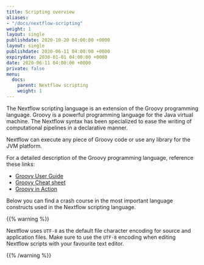 ```yaml
---
title: Scripting overview
aliases:
- "/docs/nextflow-scripting"
weight: 1
layout: single
publishdate: 2020-10-20 04:00:00 +0000
layout: single
publishdate: 2020-06-11 04:00:00 +0000
expirydate: 2030-01-01 04:00:00 +0000
date: 2020-06-11 04:00:00 +0000
private: false
menu:
  docs:
    parent: Nextflow scripting
    weight: 1
---
```



The Nextflow scripting language is an extension of the Groovy programming language. Groovy is a powerful programming language for the Java virtual machine. The Nextflow syntax has been specialized to ease the writing of computational pipelines in a declarative manner.

Nextflow can execute any piece of Groovy code or use any library for the JVM platform.

For a detailed description of the Groovy programming language, reference these links:

-   [Groovy User Guide](http://groovy-lang.org/documentation.html)
-   [Groovy Cheat sheet](http://www.cheat-sheets.org/saved-copy/rc015-groovy_online.pdf)
-   [Groovy in Action](http://www.manning.com/koenig2/)

Below you can find a crash course in the most important language constructs used in the Nextflow scripting language.

{{% warning %}}

Nextflow uses `UTF-8` as the default file character encoding for source and application files. Make sure to use the `UTF-8` encoding when editing Nextflow scripts with your favourite text editor.

{{% /warning %}}
